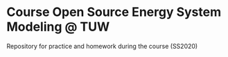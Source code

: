 # Course Open Source Energy System Modeling @ TUW 

Repository for practice and homework during the course (SS2020)
